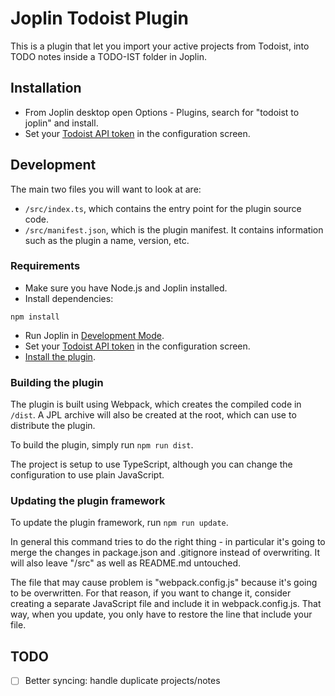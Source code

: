 # Joplin Todoist Plugin

This is a plugin that let you import your active projects from Todoist, into TODO notes inside a TODO-IST folder in
Joplin.

## Installation

- From Joplin desktop open Options - Plugins, search for "todoist to joplin" and install.
- Set your [Todoist API token](https://todoist.com/help/articles/find-your-api-token) in the configuration screen.

## Development

The main two files you will want to look at are:

- `/src/index.ts`, which contains the entry point for the plugin source code.
- `/src/manifest.json`, which is the plugin manifest. It contains information such as the plugin a name, version, etc.

### Requirements

- Make sure you have Node.js and Joplin installed.
- Install dependencies: 
```
npm install
```
- Run Joplin in [Development Mode](https://joplinapp.org/api/references/development_mode/#development-mode).
- Set your [Todoist API token](https://todoist.com/help/articles/find-your-api-token) in the configuration screen.
- [Install the plugin](https://joplinapp.org/api/get_started/plugins/#install-the-plugin).

### Building the plugin

The plugin is built using Webpack, which creates the compiled code in `/dist`. A JPL archive will also be created at the
root, which can use to distribute the plugin.

To build the plugin, simply run `npm run dist`.

The project is setup to use TypeScript, although you can change the configuration to use plain JavaScript.

### Updating the plugin framework

To update the plugin framework, run `npm run update`.

In general this command tries to do the right thing - in particular it's going to merge the changes in package.json and
.gitignore instead of overwriting. It will also leave "/src" as well as README.md untouched.

The file that may cause problem is "webpack.config.js" because it's going to be overwritten. For that reason, if you
want to change it, consider creating a separate JavaScript file and include it in webpack.config.js. That way, when you
update, you only have to restore the line that include your file.

## TODO

- [ ] Better syncing: handle duplicate projects/notes
